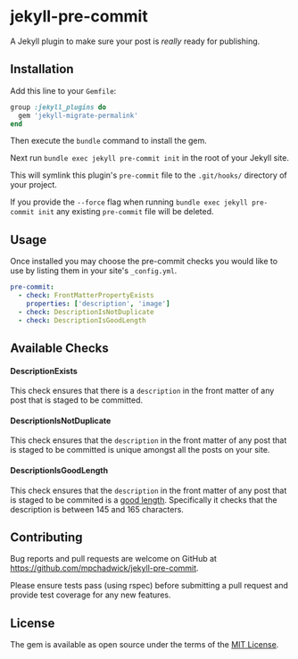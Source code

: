 # jekyll-pre-commit

A Jekyll plugin to make sure your post is _really_ ready for publishing.

## Installation

Add this line to your `Gemfile`:

```ruby
group :jekyll_plugins do
  gem 'jekyll-migrate-permalink'
end
```

Then execute the `bundle` command to install the gem.

Next run `bundle exec jekyll pre-commit init` in the root of your Jekyll site. 

This will symlink this plugin's `pre-commit` file to the `.git/hooks/` directory of your project.

If you provide the `--force` flag when running `bundle exec jekyll pre-commit init` any existing `pre-commit` file will be deleted.

## Usage

Once installed you may choose the pre-commit checks you would like to use by listing them in your site's `_config.yml`.

```yaml
pre-commit:
  - check: FrontMatterPropertyExists
    properties: ['description', 'image']
  - check: DescriptionIsNotDuplicate
  - check: DescriptionIsGoodLength
```

## Available Checks

#### DescriptionExists

This check ensures that there is a `description` in the front matter of any post that is staged to be committed.

#### DescriptionIsNotDuplicate

This check ensures that the `description` in the front matter of any post that is staged to be committed is unique amongst all the posts on your site.

#### DescriptionIsGoodLength

This check ensures that the `description` in the front matter of any post that is staged to be commited is a [good length](https://moz.com/learn/seo/meta-description). Specifically it checks that the description is between 145 and 165 characters.

## Contributing

Bug reports and pull requests are welcome on GitHub at https://github.com/mpchadwick/jekyll-pre-commit.

Please ensure tests pass (using rspec) before submitting a pull request and provide test coverage for any new features.

## License

The gem is available as open source under the terms of the [MIT License](http://opensource.org/licenses/MIT).

